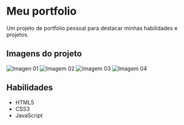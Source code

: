 # Meu portfolio

Um projeto de portfolio pessoal para destacar minhas habilidades e projetos.

## Imagens do projeto
![Imagen 01](https://github.com/lucasbizachi/portfolio/assets/101759223/64249913-a47a-4a84-b07a-fc2d5f154377)
![Imagem 02](https://github.com/lucasbizachi/portfolio/assets/101759223/ff14aa99-8bce-4fb1-bc1c-f9e83d9b1a46)
![Imagem 03](https://github.com/lucasbizachi/portfolio/assets/101759223/def10250-2223-4d14-8fb6-5ad60d8ba2e4)
![Imagem 04](https://github.com/lucasbizachi/portfolio/assets/101759223/714874f3-3571-4266-ab05-80a706ff2674)

## Habilidades

- HTML5
- CSS3
- JavaScript

  

